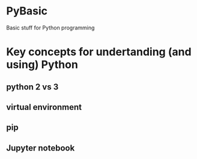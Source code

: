 # PyBasic
Basic stuff for Python programming


# Key concepts for undertanding (and using) Python

## python 2 vs 3

## virtual environment 

## pip

## Jupyter notebook

